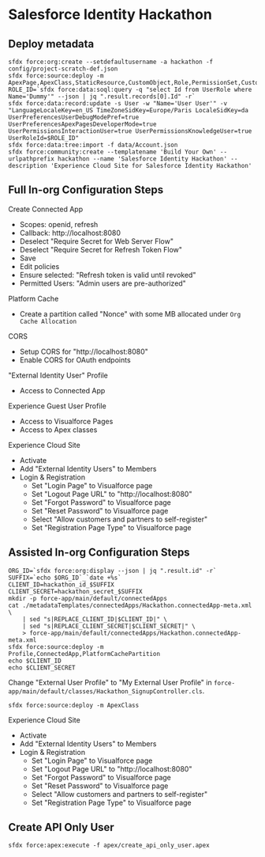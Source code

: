 # Salesforce Identity Hackathon

## Deploy metadata ##
```
sfdx force:org:create --setdefaultusername -a hackathon -f config/project-scratch-def.json
sfdx force:source:deploy -m ApexPage,ApexClass,StaticResource,CustomObject,Role,PermissionSet,CustomLabel,Translations
ROLE_ID=`sfdx force:data:soql:query -q "select Id from UserRole where Name='Dummy'" --json | jq ".result.records[0].Id" -r`
sfdx force:data:record:update -s User -w "Name='User User'" -v "LanguageLocaleKey=en_US TimeZoneSidKey=Europe/Paris LocaleSidKey=da UserPreferencesUserDebugModePref=true UserPreferencesApexPagesDeveloperMode=true UserPermissionsInteractionUser=true UserPermissionsKnowledgeUser=true UserRoleId=$ROLE_ID"
sfdx force:data:tree:import -f data/Account.json
sfdx force:community:create --templatename 'Build Your Own' --urlpathprefix hackathon --name 'Salesforce Identity Hackathon' --description 'Experience Cloud Site for Salesforce Identity Hackathon'
```

## Full In-org Configuration Steps ##
Create Connected App
- Scopes: openid, refresh
- Callback: http://localhost:8080
- Deselect "Require Secret for Web Server Flow"
- Deselect "Require Secret for Refresh Token Flow"
- Save
- Edit policies
- Ensure selected: "Refresh token is valid until revoked"
- Permitted Users: "Admin users are pre-authorized"

Platform Cache
- Create a partition called "Nonce" with some MB allocated under `Org Cache Allocation`

CORS
- Setup CORS for "http://localhost:8080"
- Enable CORS for OAuth endpoints

"External Identity User" Profile
- Access to Connected App

Experience Guest User Profile
- Access to Visualforce Pages
- Access to Apex classes

Experience Cloud Site
- Activate
- Add "External Identity Users" to Members
- Login & Registration
    - Set "Login Page" to Visualforce page
    - Set "Logout Page URL" to "http://localhost:8080"
    - Set "Forgot Password" to Visualforce page
    - Set "Reset Password" to Visualforce page
    - Select "Allow customers and partners to self-register"
    - Set "Registration Page Type" to Visualforce page

## Assisted In-org Configuration Steps ##
```
ORG_ID=`sfdx force:org:display --json | jq ".result.id" -r`
SUFFIX=`echo $ORG_ID`_`date +%s`
CLIENT_ID=hackathon_id_$SUFFIX
CLIENT_SECRET=hackathon_secret_$SUFFIX
mkdir -p force-app/main/default/connectedApps
cat ./metadataTemplates/connectedApps/Hackathon.connectedApp-meta.xml \
    | sed "s|REPLACE_CLIENT_ID|$CLIENT_ID|" \
    | sed "s|REPLACE_CLIENT_SECRET|$CLIENT_SECRET|" \
    > force-app/main/default/connectedApps/Hackathon.connectedApp-meta.xml
sfdx force:source:deploy -m Profile,ConnectedApp,PlatformCachePartition
echo $CLIENT_ID
echo $CLIENT_SECRET
```

Change "External User Profile" to "My External User Profile" in `force-app/main/default/classes/Hackathon_SignupController.cls`.

```
sfdx force:source:deploy -m ApexClass
```

Experience Cloud Site
- Activate
- Add "External Identity Users" to Members
- Login & Registration
    - Set "Login Page" to Visualforce page
    - Set "Logout Page URL" to "http://localhost:8080"
    - Set "Forgot Password" to Visualforce page
    - Set "Reset Password" to Visualforce page
    - Select "Allow customers and partners to self-register"
    - Set "Registration Page Type" to Visualforce page

## Create API Only User ##
```
sfdx force:apex:execute -f apex/create_api_only_user.apex
```
